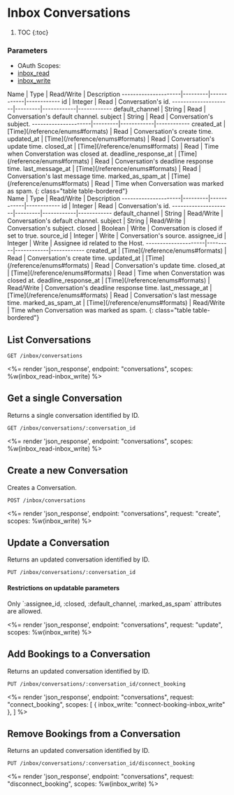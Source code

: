 # Inbox Conversations

1. TOC
{:toc}

### Parameters
<ul class="nav nav-pills" role="tablist">
  <li class="disabled"><a>OAuth Scopes:</a></li>
  <li class="active"><a href="#inbox_read" role="tab" data-toggle="pill">inbox_read</a></li>
  <li><a href="#inbox_write" role="tab" data-toggle="pill">inbox_write</a></li>
</ul>
<div class="tab-content" markdown="1">
  <div class="tab-pane active" id="inbox_read" markdown="1">
Name                 | Type    | Read/Write | Description
---------------------|---------|------------|------------
id                   | Integer | Read       | Conversation's id.
---------------------|---------|------------|------------
default_channel      | String  | Read       | Conversation's default channel.
subject              | String  | Read       | Conversation's subject.
---------------------|---------|------------|------------
created_at           | [Time](/reference/enums#formats) | Read       | Conversation's create time.
updated_at           | [Time](/reference/enums#formats) | Read       | Conversation's update time.
closed_at            | [Time](/reference/enums#formats) | Read       | Time when Converstation was closed at.
deadline_response_at | [Time](/reference/enums#formats) | Read       | Conversation's deadline response time.
last_message_at      | [Time](/reference/enums#formats) | Read       | Conversation's last message time.
marked_as_spam_at    | [Time](/reference/enums#formats) | Read       | Time when Conversation was marked as spam.
{: class="table table-bordered"}
  </div>
  <div class="tab-pane" id="inbox_write" markdown="1">
Name                 | Type    | Read/Write | Description
---------------------|---------|------------|------------
id                   | Integer | Read       | Conversation's id.
---------------------|---------|------------|------------
default_channel      | String  | Read/Write | Conversation's default channel.
subject              | String  | Read/Write | Conversation's subject.
closed               | Boolean | Write      | Conversation is closed if set to true.
source_id            | Integer | Write      | Conversation's source.
assignee_id          | Integer | Write      | Assignee id related to the Host.
---------------------|---------|------------|------------
created_at           | [Time](/reference/enums#formats) | Read       | Conversation's create time.
updated_at           | [Time](/reference/enums#formats) | Read       | Conversation's update time.
closed_at            | [Time](/reference/enums#formats) | Read       | Time when Converstation was closed at.
deadline_response_at | [Time](/reference/enums#formats) | Read/Write | Conversation's deadline response time.
last_message_at      | [Time](/reference/enums#formats) | Read       | Conversation's last message time.
marked_as_spam_at    | [Time](/reference/enums#formats) | Read/Write | Time when Conversation was marked as spam.
{: class="table table-bordered"}
  </div>
</div>

## List Conversations

~~~
GET /inbox/conversations
~~~

<%= render 'json_response', endpoint: "conversations", scopes: %w(inbox_read-inbox_write) %>

## Get a single Conversation

Returns a single conversation identified by ID.

~~~
GET /inbox/conversations/:conversation_id
~~~

<%= render 'json_response', endpoint: "conversations", scopes: %w(inbox_read-inbox_write) %>

## Create a new Conversation

Creates a Conversation.

~~~~
POST /inbox/conversations
~~~~

<%= render 'json_response', endpoint: "conversations", request: "create",
  scopes: %w(inbox_write) %>

## Update a Conversation

Returns an updated conversation identified by ID.

~~~
PUT /inbox/conversations/:conversation_id
~~~

<div class="callout callout-info" markdown="1">
  <h4>Restrictions on updatable parameters</h4>
  Only `:assignee_id, :closed, :default_channel, :marked_as_spam` attributes are allowed.
</div>

<%= render 'json_response', endpoint: "conversations", request: "update",
  scopes: %w(inbox_write) %>

## Add Bookings to a Conversation

Returns an updated conversation identified by ID.

~~~
PUT /inbox/conversations/:conversation_id/connect_booking
~~~

<%= render 'json_response', endpoint: "conversations", request: "connect_booking",
  scopes: [
      { inbox_write: "connect-booking-inbox_write" },
    ] %>
    
## Remove Bookings from a Conversation

Returns an updated conversation identified by ID.

~~~
PUT /inbox/conversations/:conversation_id/disconnect_booking
~~~

<%= render 'json_response', endpoint: "conversations", request: "disconnect_booking",
  scopes: %w(inbox_write) %>
